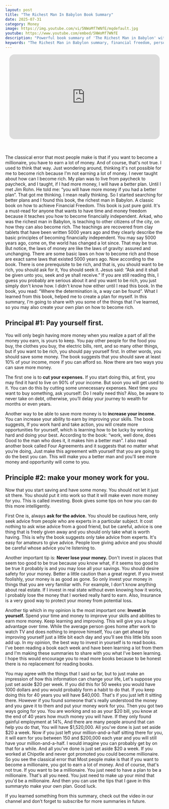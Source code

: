 ```yaml
---
layout: post
title: "The Richest Man In Babylon Book Summary"
date: 2025-07-31
category: Money
image: https://img.youtube.com/vi/5NWoMf7WNfE/mqdefault.jpg
youtube: https://www.youtube.com/embed/5NWoMf7WNfE
description: "Powerful book summary of 'The Richest Man in Babylon' with timeless financial lessons for wealth and freedom."
keywords: "The Richest Man in Babylon summary, financial freedom, personal finance, pay yourself first, book summary, money management, investing, wealth building"
---
```


<div style="display: flex; justify-content: center; margin-bottom: 20px;">
  <div style="aspect-ratio: 16 / 9; width: 95%; max-width: 700px; position: relative;">
    <iframe 
      src="https://www.youtube.com/embed/5NWoMf7WNfE"
      title="YouTube video player"
      allowfullscreen
      frameborder="0"
      style="position: absolute; inset: 0; width: 100%; height: 100%; border-radius: 16px;">
    </iframe>
  </div>
</div>

<div style="height: 15px;"></div>
<!-- ..................................................................... -->


The classical error that most people make is that if you want to become a millionaire, you have to earn a lot of money. And of course, that's not true. I used to think that way. Just wondering around, thinking it's not possible for me to become rich because I'm not earning a lot of money. I never taught about how can I become rich. My plan was to live from paycheck to paycheck, and I taught, if I had more money, I will have a better plan. Until I met Jim Rohn. He told me: “you will have more money if you had a better plan”. That got me thinking. I mean really thinking. So I started searching for better plans and I found this book, the richest man in Babylon. A classic book on how to achieve Financial Freedom. This book is just pure gold. It's a must-read for anyone that wants to have time and money freedom because it teaches you how to become financially independent. Arkad, who was the richest man in Babylon, is teaching to other citizens of the city, on how they can also become rich. The teachings are recovered from clay tablets that have been written 5000 years ago and they clearly describe the basic principles of becoming financially independent. You may say 5000 years ago, come on, the world has changed a lot since. That may be true. But notice, the laws of money are like the laws of gravity: assured and unchanging. There are some basic laws on how to become rich and those are exact same laws that existed 5000 years ago. Now according to the book. There is one prerequisite to be rich, and that is, you should want to be rich, you should ask for it, You should seek it. Jesus said: “Ask and it shall be given unto you, seek and ye shall receive.” If you are still reading this, I guess you probably are serious about it and you want to be rich, you just simply don't know how. I didn't know how either until I read this book. In the book, you read: “Where the determination is, a way can be found”. What I learned from this book, helped me to create a plan for myself. In this summary, I'm going to share with you some of the things that I've learned, so you may also create your own plan on how to become rich.

 

## Principal #1: Pay yourself first. 

You will only begin having more money when you realize a part of all the money you earn, is yours to keep. You pay other people for the food you buy, the clothes you buy, the electric bills, rent, and so many other things, but if you want to be rich, you should pay yourself first. In other words, you should save some money. The book suggests that you should save at least 10% of your income, more if you can afford so. Now there are two ways you can save more money. 

The first one is to **cut your expenses.** If you start doing this, at first, you may find it hard to live on 90% of your income. But soon you will get used to it. You can do this by cutting some unnecessary expenses. Next time you want to buy something, ask yourself: Do I really need this? Also, be aware to never take on debt, otherwise, you’ll delay your journey to wealth for months or even years.

Another way to be able to save more money is to **increase your income.** You can increase your ability to earn by improving your skills. The book suggests, If you work hard and take action, you will create more opportunities for yourself, which is learning how to be lucky by working hard and doing your best. According to the book: “work, well done, does Good to the man who does it, it makes him a better man”. I also read another book called Four Agreements and it suggests that no matter what you’re doing, Just make this agreement with yourself that you are going to do the best you can. This will make you a better man and you'll see more money and opportunity will come to you. 

 

## Principle #2: make your money work for you.

Now that you start saving and have some money. You should not let it just sit there. You should put it into work so that it will make even more money for you. This is called investing. Book gives some tips on how you can do this more intelligently. 

First One is, always **ask for the advice.** You should be cautious here, only seek advice from people who are experts in a particular subject. It cost nothing to ask wise advice from a good friend, but be careful, advice is one thing that is freely given away and you should only take what is worth having. This is why the book suggests only take advice from experts. It's easy for amateurs to give advice. People love giving advice and you should be careful whose advice you're listening to. 

Another important tip is: **Never lose your money.** Don't invest in places that seem too good to be true because you know what,  if it seems too good to be true it probably is and you may lose all your savings. You should desire safety for your money. Better a little caution than a great regret. If you invest foolishly, your money is as good as gone. So only invest your money in things that you are very familiar with. For example, I don't know anything about real estate. If I invest in real state without even knowing how it works, I probably lose the money that I worked really hard to earn. Also, Insurance is a very good way to protect your money from potential loss.

Another tip which in my opinion is the most important one:  **Invest in yourself.** Spend your time and money to improve your skills and abilities to earn more money. Keep learning and improving. This will give you a huge advantage over time. While the average person goes home after work to watch TV and does nothing to improve himself, You can get ahead by improving yourself just a little bit each day and you’ll see this little bits soon add up. In my opinion, the best way to invest in yourself is to read books. I've been reading a book each week and have been learning a lot from them and I'm making these summaries to share with you what I’ve been learning. I hope this would encourage you to read more books because to be honest there is no replacement for reading books.

 

You may agree with the things that I said so far, but to just make an impression of how this information can change your life, Let's suppose you just set aside $20 per week. If you did this for 50 weeks you would have 1000 dollars and you would probably form a habit to do that. If you keep doing this for 40 years you will have $40,000. That's if you just left it sitting there. However if you found someone that's really understood the money and you gave it to them and put your money work for you. Then you got two ways going for you. You are working and so as your $20 bill, you know at the end of 40 years how much money you will have. If they only found gainful employment at 14%, And there are many people around that can help you do that, You will have $1,520,000. All you've done is just set aside $20 a week. Now if you just left your million-and-a-half sitting there for you, it will earn for you between 150 and $200,000 each year and you will still have your million-and-a-half. I would imagine you can probably get by on that for a while. And all you've done is just set aside $20 a week. If you worked at Chipotle and never got promoted you could become millionaire. So you see the classical error that Most people make is that if you want to become a millionaire, you got to earn a lot of money. And of course, that's not true. If you want to be a millionaire. You just need to have a plan to be a millionaire. That's all you need. You just need to make up your mind that you'd be a millionaire. And then you can use the tips that I gave in this summaryto make your own plan. Good luck.

If you learned something from this summary, check out the video in our channel and don’t forget to subscribe for more summaries in future.
